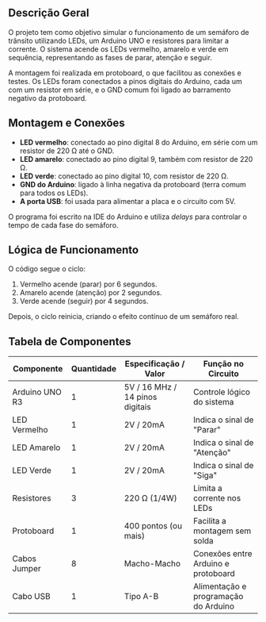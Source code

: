 
##  Descrição Geral
O projeto tem como objetivo simular o funcionamento de um semáforo de trânsito utilizando LEDs, um Arduino UNO e resistores para limitar a corrente. O sistema acende os LEDs vermelho, amarelo e verde em sequência, representando as fases de parar, atenção e seguir.

A montagem foi realizada em protoboard, o que facilitou as conexões e testes. Os LEDs foram conectados a pinos digitais do Arduino, cada um com um resistor em série, e o GND comum foi ligado ao barramento negativo da protoboard.

##  Montagem e Conexões
- **LED vermelho**: conectado ao pino digital 8 do Arduino, em série com um resistor de 220 Ω até o GND.
- **LED amarelo**: conectado ao pino digital 9, também com resistor de 220 Ω.
- **LED verde**: conectado ao pino digital 10, com resistor de 220 Ω.
- **GND do Arduino**: ligado à linha negativa da protoboard (terra comum para todos os LEDs).
- **A porta USB**: foi usada para alimentar a placa e o circuito com 5V.

O programa foi escrito na IDE do Arduino e utiliza *delays* para controlar o tempo de cada fase do semáforo.

##  Lógica de Funcionamento
O código segue o ciclo:
1. Vermelho acende (parar) por 6 segundos.
2. Amarelo acende (atenção) por 2 segundos.
3. Verde acende (seguir) por 4 segundos.

Depois, o ciclo reinicia, criando o efeito contínuo de um semáforo real.

##  Tabela de Componentes
| Componente            | Quantidade | Especificação / Valor          | Função no Circuito                             |
|-----------------------|------------|--------------------------------|-----------------------------------------------|
| Arduino UNO R3        | 1          | 5V / 16 MHz / 14 pinos digitais | Controle lógico do sistema                   |
| LED Vermelho          | 1          | 2V / 20mA                     | Indica o sinal de "Parar"                     |
| LED Amarelo           | 1          | 2V / 20mA                     | Indica o sinal de "Atenção"                   |
| LED Verde             | 1          | 2V / 20mA                     | Indica o sinal de "Siga"                      |
| Resistores            | 3          | 220 Ω (1/4W)                  | Limita a corrente nos LEDs                    |
| Protoboard            | 1          | 400 pontos (ou mais)          | Facilita a montagem sem solda                 |
| Cabos Jumper          | 8        | Macho-Macho                   | Conexões entre Arduino e protoboard           |
| Cabo USB              | 1          | Tipo A-B                      | Alimentação e programação do Arduino          |